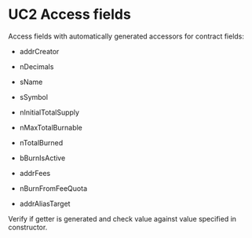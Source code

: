 # UC2 Access fields

Access fields with automatically generated accessors for contract fields:

- addrCreator

- nDecimals

- sName

- sSymbol

- nInitialTotalSupply

- nMaxTotalBurnable

- nTotalBurned

- bBurnIsActive

- addrFees

- nBurnFromFeeQuota

- addrAliasTarget


Verify if getter is generated and check value against value specified in constructor.
